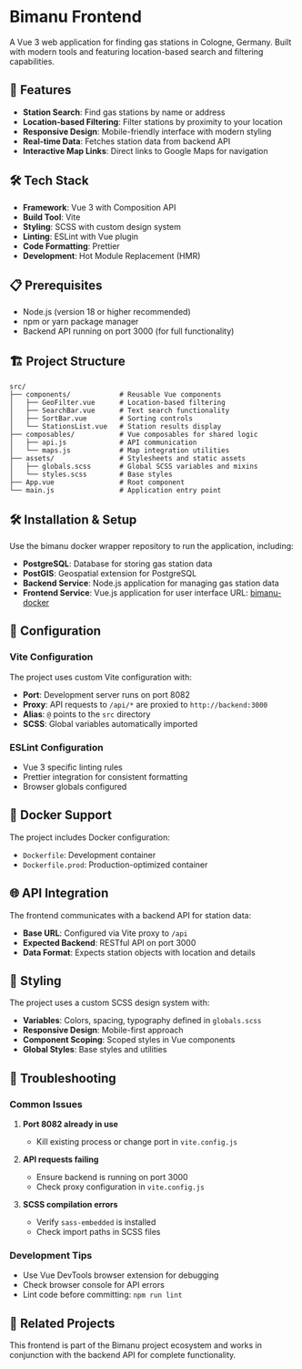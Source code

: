 # Bimanu Frontend

A Vue 3 web application for finding gas stations in Cologne, Germany. Built with modern tools and featuring location-based search and filtering capabilities.

## 🚀 Features

- **Station Search**: Find gas stations by name or address
- **Location-based Filtering**: Filter stations by proximity to your location
- **Responsive Design**: Mobile-friendly interface with modern styling
- **Real-time Data**: Fetches station data from backend API
- **Interactive Map Links**: Direct links to Google Maps for navigation

## 🛠️ Tech Stack

- **Framework**: Vue 3 with Composition API
- **Build Tool**: Vite
- **Styling**: SCSS with custom design system
- **Linting**: ESLint with Vue plugin
- **Code Formatting**: Prettier
- **Development**: Hot Module Replacement (HMR)

## 📋 Prerequisites

- Node.js (version 18 or higher recommended)
- npm or yarn package manager
- Backend API running on port 3000 (for full functionality)

## 🏗️ Project Structure

```
src/
├── components/            # Reusable Vue components
│   ├── GeoFilter.vue      # Location-based filtering
│   ├── SearchBar.vue      # Text search functionality
│   ├── SortBar.vue        # Sorting controls
│   └── StationsList.vue   # Station results display
├── composables/           # Vue composables for shared logic
│   ├── api.js             # API communication
│   └── maps.js            # Map integration utilities
├── assets/                # Stylesheets and static assets
│   ├── globals.scss       # Global SCSS variables and mixins
│   └── styles.scss        # Base styles
├── App.vue                # Root component
└── main.js                # Application entry point
```

## 🛠️ Installation & Setup

Use the bimanu docker wrapper repository to run the application, including: 
- **PostgreSQL**: Database for storing gas station data
- **PostGIS**: Geospatial extension for PostgreSQL
- **Backend Service**: Node.js application for managing gas station data
- **Frontend Service**: Vue.js application for user interface
URL: [bimanu-docker](https://github.com/Philipp-Rudolph/bimanu-docker-wrapper.git)


## 🔧 Configuration

### Vite Configuration

The project uses custom Vite configuration with:
- **Port**: Development server runs on port 8082
- **Proxy**: API requests to `/api/*` are proxied to `http://backend:3000`
- **Alias**: `@` points to the `src` directory
- **SCSS**: Global variables automatically imported

### ESLint Configuration

- Vue 3 specific linting rules
- Prettier integration for consistent formatting
- Browser globals configured

## 🐳 Docker Support

The project includes Docker configuration:

- `Dockerfile`: Development container
- `Dockerfile.prod`: Production-optimized container

## 🌐 API Integration

The frontend communicates with a backend API for station data:

- **Base URL**: Configured via Vite proxy to `/api`
- **Expected Backend**: RESTful API on port 3000
- **Data Format**: Expects station objects with location and details

## 🎨 Styling

The project uses a custom SCSS design system with:

- **Variables**: Colors, spacing, typography defined in `globals.scss`
- **Responsive Design**: Mobile-first approach
- **Component Scoping**: Scoped styles in Vue components
- **Global Styles**: Base styles and utilities

## 🚨 Troubleshooting

### Common Issues

1. **Port 8082 already in use**
   - Kill existing process or change port in `vite.config.js`

2. **API requests failing**
   - Ensure backend is running on port 3000
   - Check proxy configuration in `vite.config.js`

3. **SCSS compilation errors**
   - Verify `sass-embedded` is installed
   - Check import paths in SCSS files

### Development Tips

- Use Vue DevTools browser extension for debugging
- Check browser console for API errors
- Lint code before committing: `npm run lint`

## 🔗 Related Projects

This frontend is part of the Bimanu project ecosystem and works in conjunction with the backend API for complete functionality.